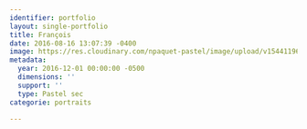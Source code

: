 ```yaml
---
identifier: portfolio
layout: single-portfolio
title: François
date: 2016-08-16 13:07:39 -0400
image: https://res.cloudinary.com/npaquet-pastel/image/upload/v1544119690/Francois-pastel-28-X-38-cm-2016.jpg
metadata:
  year: 2016-12-01 00:00:00 -0500
  dimensions: ''
  support: ''
  type: Pastel sec
categorie: portraits

---
```

